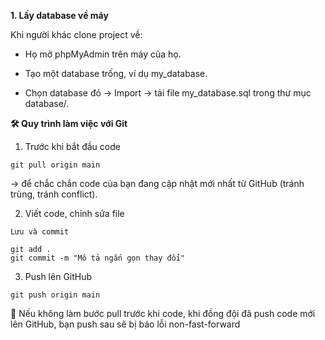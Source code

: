 <b>1. Lấy database về máy</b>

Khi người khác clone project về:

- Họ mở phpMyAdmin trên máy của họ.

- Tạo một database trống, ví dụ my_database.

- Chọn database đó → Import → tải file my_database.sql trong thư mục database/.

<b>🛠 Quy trình làm việc với Git</b>

  1. Trước khi bắt đầu code

    git pull origin main

→ để chắc chắn code của bạn đang cập nhật mới nhất từ GitHub (tránh trùng, tránh conflict).

  2. Viết code, chỉnh sửa file

    Lưu và commit

    git add .
    git commit -m "Mô tả ngắn gọn thay đổi"


  3. Push lên GitHub

    git push origin main


📌 Nếu không làm bước pull trước khi code, khi đồng đội đã push code mới lên GitHub, bạn push sau sẽ bị báo lỗi non-fast-forward
